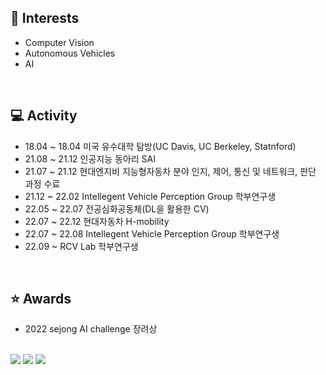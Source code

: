 <!---
- 👋 
- 👀 I’m interested in ...
- 🌱 I’m currently learning ...
- 💞️ I’m looking to collaborate on ...
- 📫 How to reach me ...
--->



<!---
Dobarri/Dobarri is a ✨ special ✨ repository because its `README.md` (this file) appears on your GitHub profile.
You can click the Preview link to take a look at your changes.
--->


<h2>🌱 Interests</h2>

- Computer Vision
- Autonomous Vehicles
- AI

<br>
<h2>💻 Activity</h2>

- 18.04 ~ 18.04   미국 유수대학 탐방(UC Davis, UC Berkeley, Statnford)
- 21.08 ~ 21.12   인공지능 동아리 SAI
- 21.07 ~ 21.12   현대엔지비 지능형자동차 분야 인지, 제어, 통신 및 네트워크, 판단 과정 수료
- 21.12 ~ 22.02 	Intellegent Vehicle Perception Group 학부연구생
- 22.05 ~  22.07  전공심화공동체(DL을 활용한 CV)
- 22.07 ~ 22.12   현대자동차 H-mobility
- 22.07 ~ 22.08	 Intellegent Vehicle Perception Group 학부연구생
- 22.09 ~   RCV Lab 학부연구생

<br>

<h2>⭐️ Awards</h2>

- 2022 sejong AI challenge 장려상

<br>
<a href="https://mail.google.com/mail/u/0/?tab=rm&ogbl#inbox"><img src="https://img.shields.io/badge/Gmail-EA4335?style=flat-square&logo=Gmail&logoColor=white"></a> <a href="https://www.instagram.com/ehrud_97/"><img src="https://img.shields.io/badge/Instagram-E4405F?style=flat-square&logo=Instagram&logoColor=white"></a> <a href="https://dobarri-ai.tistory.com/category"><img src="https://img.shields.io/badge/Tstory-7952B3?style=flat-square&logo=&logoColor=white"></a> 
